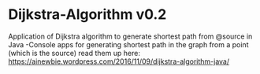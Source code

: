 # Dijkstra-Algorithm v0.2
Application of Dijkstra algorithm to generate shortest path from @source in Java
-Console apps for generating shortest path in the graph from a point (which is the source)
read them up here: https://ainewbie.wordpress.com/2016/11/09/dijkstra-algorithm-java/
